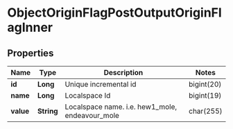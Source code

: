 

# ObjectOriginFlagPostOutputOriginFlagInner


## Properties

| Name | Type | Description | Notes |
|------------ | ------------- | ------------- | -------------|
|**id** | **Long** | Unique incremental id | bigint(20) |  [optional] |
|**name** | **Long** | Localspace Id | bigint(19) |  [optional] |
|**value** | **String** | Localspace name. i.e. hew1_mole, endeavour_mole | char(255) |  [optional] |



